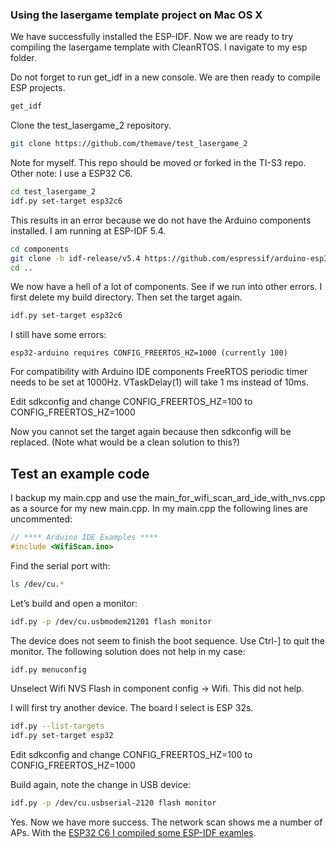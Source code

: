 ### Using the lasergame template project on Mac OS X

We have successfully installed the ESP-IDF. Now we are ready to try compiling the lasergame template with CleanRTOS. I navigate to my esp folder.

Do not forget to run get_idf in a new console. We are then ready to compile ESP projects.

```bash
get_idf
```

Clone the test_lasergame_2 repository.

```bash
git clone https://github.com/themave/test_lasergame_2 
```

Note for myself. This repo should be moved or forked in the TI-S3 repo. Other note: I use a ESP32 C6.

```bash
cd test_lasergame_2
idf.py set-target esp32c6
```

This results in an error because we do not have the Arduino components installed. I am running at ESP-IDF 5.4.

```bash
cd components
git clone -b idf-release/v5.4 https://github.com/espressif/arduino-esp32.git
cd ..
```

We now have a hell of a lot of components. See if we run into other errors. I first delete my build directory. Then set the target again.

```bash
idf.py set-target esp32c6
```

I still have some errors:
	
	esp32-arduino requires CONFIG_FREERTOS_HZ=1000 (currently 100)

For compatibility with Arduino IDE components FreeRTOS periodic timer needs to be set at 1000Hz. VTaskDelay(1) will take 1 ms instead of 10ms.

Edit sdkconfig and change CONFIG_FREERTOS_HZ=100 to CONFIG_FREERTOS_HZ=1000

Now you cannot set the target again because then sdkconfig will be replaced. (Note what would be a clean solution to this?)

## Test an example code

I backup my main.cpp and use the main_for_wifi_scan_ard_ide_with_nvs.cpp as a source for my new main.cpp. In my main.cpp the following lines are uncommented:

```c++
// **** Arduino IDE Examples ****
#include <WifiScan.ino>
```

Find the serial port with:

```bash
ls /dev/cu.*
```

Let’s build and open a monitor:

```bash
idf.py -p /dev/cu.usbmodem21201 flash monitor
```

The device does not seem to finish the boot sequence. Use Ctrl-] to quit the monitor. 
The following solution does not help in my case:

```bash
idf.py menuconfig
```

Unselect Wifi NVS Flash in component config -> Wifi. This did not help.

I will first try another device. The board I select is ESP 32s.

```bash
idf.py --list-targets
idf.py set-target esp32
```

Edit sdkconfig and change CONFIG_FREERTOS_HZ=100 to CONFIG_FREERTOS_HZ=1000

Build again, note the change in USB device:

```bash
idf.py -p /dev/cu.usbserial-2120 flash monitor
```

Yes. Now we have more success. The network scan shows me a number of APs. With the [ESP32 C6 I compiled some ESP-IDF examles](./ESP32-C6-wifi-scan.md).
